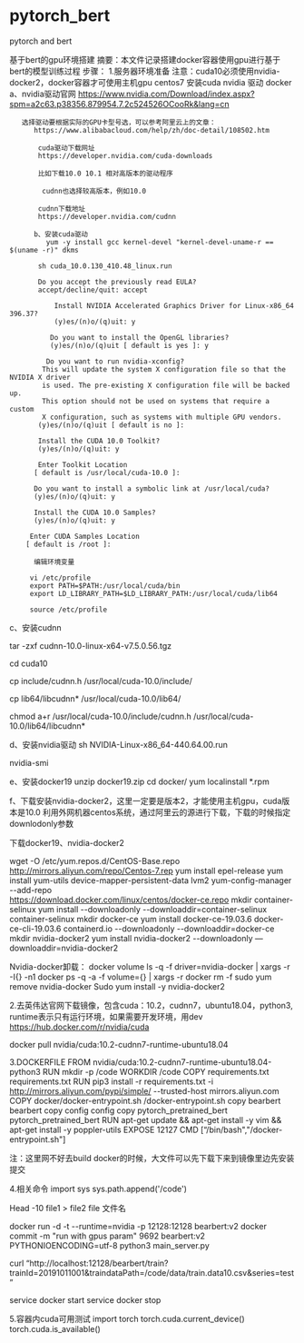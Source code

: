 # pytorch_bert
pytorch and bert


基于bert的gpu环境搭建
摘要：本文件记录搭建docker容器使用gpu进行基于bert的模型训练过程
步骤：
1.服务器环境准备
    注意：cuda10必须使用nvidia-docker2，docker容器才可使用主机gpu
    centos7 安装cuda nvidia 驱动 docker
     a、nvidia驱动官网
  https://www.nvidia.com/Download/index.aspx?spm=a2c63.p38356.879954.7.2c524526OCooRk&lang=cn
      
       选择驱动要根据实际的GPU卡型号选，可以参考阿里云上的文章：
          https://www.alibabacloud.com/help/zh/doc-detail/108502.htm
          
           cuda驱动下载网址
           https://developer.nvidia.com/cuda-downloads
          
           比如下载10.0 10.1 相对高版本的驱动程序
          
            cudnn也选择较高版本，例如10.0

           cudnn下载地址
           https://developer.nvidia.com/cudnn

          b、安装cuda驱动
             yum -y install gcc kernel-devel "kernel-devel-uname-r == $(uname -r)" dkms

           sh cuda_10.0.130_410.48_linux.run

           Do you accept the previously read EULA?
           accept/decline/quit: accept

               Install NVIDIA Accelerated Graphics Driver for Linux-x86_64 396.37?
               (y)es/(n)o/(q)uit: y

              Do you want to install the OpenGL libraries?
              (y)es/(n)o/(q)uit [ default is yes ]: y

             Do you want to run nvidia-xconfig?
            This will update the system X configuration file so that the NVIDIA X driver
            is used. The pre-existing X configuration file will be backed up.
            This option should not be used on systems that require a custom
            X configuration, such as systems with multiple GPU vendors.
           (y)es/(n)o/(q)uit [ default is no ]:

           Install the CUDA 10.0 Toolkit?
           (y)es/(n)o/(q)uit: y

           Enter Toolkit Location
          [ default is /usr/local/cuda-10.0 ]:

          Do you want to install a symbolic link at /usr/local/cuda?
          (y)es/(n)o/(q)uit: y

          Install the CUDA 10.0 Samples?
          (y)es/(n)o/(q)uit: y

         Enter CUDA Samples Location
        [ default is /root ]:

          编辑环境变量

         vi /etc/profile
         export PATH=$PATH:/usr/local/cuda/bin
         export LD_LIBRARY_PATH=$LD_LIBRARY_PATH:/usr/local/cuda/lib64

         source /etc/profile

c、安装cudnn

tar -zxf cudnn-10.0-linux-x64-v7.5.0.56.tgz

cd cuda10

cp include/cudnn.h /usr/local/cuda-10.0/include/

cp lib64/libcudnn* /usr/local/cuda-10.0/lib64/

chmod a+r /usr/local/cuda-10.0/include/cudnn.h /usr/local/cuda-10.0/lib64/libcudnn*

d、安装nvidia驱动
sh NVIDIA-Linux-x86_64-440.64.00.run

nvidia-smi

e、安装docker19
unzip docker19.zip 
cd docker/
yum localinstall  *.rpm

f、下载安装nvidia-docker2，这里一定要是版本2，才能使用主机gpu，cuda版本是10.0
利用外网机器centos系统，通过阿里云的源进行下载，下载的时候指定downlodonly参数

下载docker19、nvidia-docker2

wget -O /etc/yum.repos.d/CentOS-Base.repo http://mirrors.aliyun.com/repo/Centos-7.rep
yum install epel-release
yum install yum-utils device-mapper-persistent-data lvm2
yum-config-manager \
    --add-repo \
    https://download.docker.com/linux/centos/docker-ce.repo
mkdir container-selinux
yum install --downloadonly --downloaddir=container-selinux container-selinux
mkdir docker-ce 
yum install docker-ce-19.03.6 docker-ce-cli-19.03.6 containerd.io --downloadonly --downloaddir=docker-ce
mkdir nvidia-docker2
yum install nvidia-docker2 --downloadonly —downloaddir=nvidia-docker2

Nvidia-docker卸载： docker volume ls -q -f driver=nvidia-docker | xargs -r -I{} -n1 docker ps -q -a -f volume={} | xargs -r docker rm -f
sudo yum remove nvidia-docker
Sudo yum install -y nvidia-docker2



2.去英伟达官网下载镜像，包含cuda：10.2，cudnn7，ubuntu18.04，python3,
runtime表示只有运行环境，如果需要开发环境，用dev
https://hub.docker.com/r/nvidia/cuda

docker pull  nvidia/cuda:10.2-cudnn7-runtime-ubuntu18.04



3.DOCKERFILE
FROM nvidia/cuda:10.2-cudnn7-runtime-ubuntu18.04-python3
RUN  mkdir -p /code
WORKDIR  /code
COPY  requirements.txt  requirements.txt
RUN   pip3  install -r  requirements.txt -i  http://mirrors.aliyun.com/pypi/simple/ --trusted-host mirrors.aliyun.com
COPY docker/docker-entrypoint.sh /docker-entrypoint.sh
copy bearbert bearbert
copy config config
copy pytorch_pretrained_bert pytorch_pretrained_bert
RUN   apt-get update && apt-get install -y vim && apt-get install -y poppler-utils
EXPOSE 12127
CMD [“/bin/bash","/docker-entrypoint.sh"]

注：这里网不好去build docker的时候，大文件可以先下载下来到镜像里边先安装提交

4.相关命令
import sys
sys.path.append('/code')

Head -10 file1 > file2
file 文件名

docker run -d -t --runtime=nvidia  -p 12128:12128 bearbert:v2
docker commit  -m "run with gpus param" 9692 bearbert:v2
PYTHONIOENCODING=utf-8 python3 main_server.py 

curl “http://localhost:12128/bearbert/train?trainId=20191011001&traindataPath=/code/data/train.data10.csv&series=test”

service docker start
service docker stop

5.容器内cuda可用测试
import torch
torch.cuda.current_device()
torch.cuda.is_available()


